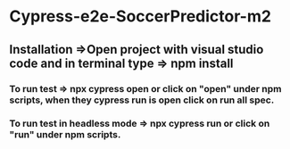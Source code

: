 # Cypress-e2e-SoccerPredictor-m2

## Installation =>Open project with visual studio code and in terminal type => npm install

### To run test => npx cypress open or click on "open" under npm scripts, when they cypress run is open click on run all spec.

### To run test in headless mode => npx cypress run or click on "run" under npm scripts.
